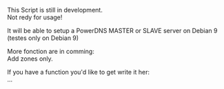This Script is still in development.<br />
Not redy for usage!

It will be able to setup a PowerDNS MASTER or SLAVE server on Debian 9 (testes only on Debian 9)<br />

More fonction are in comming:<br />
  Add zones only.

If you have a function you'd like to get write it her:<br />
  ...
